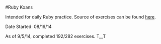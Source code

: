 #Ruby Koans

Intended for daily Ruby practice. Source of exercises can be found [here](http://rubykoans.com/).

Date Started: 08/16/14

As of 9/5/14, completed 192/282 exercises. T__T

